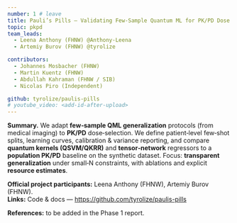 ```yaml
---
number: 1 # leave
title: Pauli’s Pills — Validating Few‑Sample Quantum ML for PK/PD Dose Selection
topic: pkpd
team_leads:
  - Leena Anthony (FHNW) @Anthony-Leena
  - Artemiy Burov (FHNW) @tyrolize

contributors:
  - Johannes Mosbacher (FHNW)
  - Martin Kuentz (FHNW)
  - Abdullah Kahraman (FHNW / SIB)
  - Nicolas Piro (Independent)

github: tyrolize/paulis-pills
# youtube_video: <add-id-after-upload>
---
```


**Summary.** We adapt **few‑sample QML generalization** protocols (from medical imaging) to **PK/PD** dose‑selection. We define patient‑level few‑shot splits, learning curves, calibration & variance reporting, and compare **quantum kernels (QSVM/QKRR)** and **tensor‑network** regressors to a **population PK/PD** baseline on the synthetic dataset. Focus: **transparent generalization** under small‑N constraints, with ablations and explicit **resource estimates**.

**Official project participants:** Leena Anthony (FHNW), Artemiy Burov (FHNW).  
**Links:** Code & docs — https://github.com/tyrolize/paulis-pills

**References:** to be added in the Phase 1 report.
